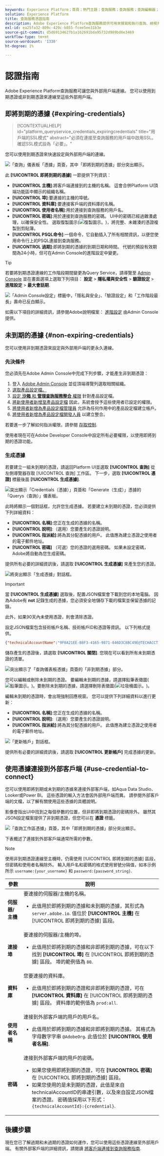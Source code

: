 ```yaml
---
keywords: Experience Platform；首頁；熱門主題；查詢服務；查詢服務；查詢編輯器；查詢編輯器；查詢編輯器；
solution: Experience Platform
title: 查詢服務憑證指南
description: Adobe Experience Platform查詢服務提供可用來撰寫和執行查詢、檢視先前執行的查詢，以及存取由您IMS組織內的使用者儲存的查詢的使用者介面。
exl-id: ea25fa32-809c-429c-b855-fcee5ee31b3e
source-git-commit: d5d69134627b1a162691bda95732d989bd6e3469
workflow-type: tm+mt
source-wordcount: '1330'
ht-degree: 1%

---
```


# 認證指南

Adobe Experience Platform查詢服務可讓您與外部用戶端連線。 您可以使用到期憑證或非到期憑證來連線至這些外部用戶端。

## 即將到期的憑據 {#expiring-credentials}

>[!CONTEXTUALHELP]
>id="platform_queryservice_credentials_expiringcredentials"
>title="用戶端的SSL模式"
>abstract="必須在連接至查詢服務的用戶端中啟用SSL。 確認SSL模式設為「必要」。"

您可以使用到期憑證來快速設定與外部用戶端的連線。

![「查詢」儀表板「憑據」頁簽，其中「即將到期的憑據」部分突出顯示。](../images/ui/credentials/expiring-credentials.png)

此 **[!UICONTROL 即將到期的憑據]** 一節提供下列資訊：

- **[!UICONTROL 主機]**:將客戶端連接到的主機的名稱。 這會合併Platform UI頂端功能區中顯示的組織名稱。
- **[!UICONTROL 埠]**:要連接的主機的埠號。
- **[!UICONTROL 資料庫]**:要連接客戶端的資料庫的名稱。
- **[!UICONTROL 使用者名稱]**:用於連接到查詢服務的用戶名。
- **[!UICONTROL 密碼]**:用於連接到查詢服務的密碼。 UI中的密碼已經過雜湊處理，以確保安全性。 選取復製圖示(![復製圖示。](../images/ui/credentials/copy-icon.png))，將完整、未雜湊的憑證複製到剪貼簿。
- **[!UICONTROL PSQL命令]**:一個命令，它自動插入了所有相關資訊，以便您使用命令行上的PSQL連接到查詢服務。
- **[!UICONTROL 過期]**:即將到期的憑據的到期日期和時間。 代號的預設有效期間為24小時，但可在Admin Console的進階設定中變更。

>[!TIP]
>
>若要將到期憑證連線的工作階段期間變更為Query Service，請導覽至 [Admin Console](https://adminconsole.adobe.com/) 並在畫面選項上選取下列項目： **設定** > **隱私權與安全性** > **驗證設定** > **進階設定** > **最大會話期**.
>
>![「Admin Console設定」標籤中，「隱私與安全」、「驗證設定」和「工作階段最長」壽命已反白顯示。](../images/ui/credentials/max-session-life.png)
>
>如需以下項目的詳細資訊，請參閱Adobe說明檔案： [進階設定](https://helpx.adobe.com/enterprise/using/authentication-settings.html#advanced-settings) 由Admin Console提供。

## 未到期的憑據 {#non-expiring-credentials}

您可以使用非到期憑證來設定與外部用戶端的更永久連線。

### 先決條件

您必須先在Adobe Admin Console中完成下列步驟，才能產生非到期憑證：

1. 登入 [Adobe Admin Console](https://adminconsole.adobe.com/) 並從頂端導覽列選取相關組織。
2. [選取產品設定檔。](../../access-control/ui/browse.md)
3. [設定 **沙箱** 和 **管理查詢服務整合** 權限](../../access-control/ui/permissions.md) 針對產品設定檔。
4. [將新使用者新增至產品設定檔](../../access-control/ui/users.md) 因此，系統會授予這些使用者已設定的權限。
5. [將使用者新增為產品設定檔管理員](https://helpx.adobe.com/enterprise/using/manage-product-profiles.html) 允許為任何作用中的產品設定檔建立帳戶。
6. [將使用者新增為產品設定檔開發人員](https://helpx.adobe.com/enterprise/using/manage-developers.html) 以建立整合。

若要進一步了解如何指派權限，請參閱 [存取控制](../../access-control/home.md).

使用者現在可在Adobe Developer Console中設定所有必要權限，以使用即將到期的憑證功能。

### 生成憑據

若要建立一組未到期的憑證，請返回Platform UI並選取 **[!UICONTROL 查詢]** 從左側導覽器存取 [!UICONTROL 查詢] 工作區。 下一步，選取 **[!UICONTROL 憑證]** 標籤後面 **[!UICONTROL 生成憑據]**.

![突出顯示「Credentials（憑據）」頁簽和「Generate（生成）」憑據的「Querys（查詢）」儀表板。](../images/ui/credentials/generate-credentials.png)

此時將顯示一個對話框，允許您生成憑據。 若要建立未到期的憑證，您必須提供下列詳細資料：

- **[!UICONTROL 名稱]**:您正在生成的憑據的名稱。
- **[!UICONTROL 說明]**:（選用）您要產生的憑證說明。
- **[!UICONTROL 指派給]**:將為其分配憑據的用戶。 此值應為建立憑證之使用者的電子郵件地址。
- **[!UICONTROL 密碼]** （可選）您的憑證的選用密碼。 如果未設定密碼，Adobe將自動為您生成密碼。

提供所有必要的詳細資訊後，請選取 **[!UICONTROL 生成憑據]** 來產生您的憑證。

![將突出顯示「生成憑據」對話框。](../images/ui/credentials/create-account.png)

>[!IMPORTANT]
>
>當 **[!UICONTROL 生成憑據]** 選取後，配置JSON檔案會下載到您的本地電腦。 因為Adobe有 **not** 記錄生成的憑據，您必須安全地儲存下載的檔案並保留憑據的記錄。
>
>此外，如果90天內未使用憑證，則會清除憑證。

設定JSON檔案包含技術帳戶名稱、技術帳戶ID和憑證等資訊。 以下列格式提供。

```json
{"technicalAccountName":"9F0A21EE-B8F3-4165-9871-846D3C8BC49E@TECHACCT.ADOBE.COM","credential":"3d184fa9e0b94f33a7781905c05203ee","technicalAccountId":"4F2611B8613AA3670A495E55"}
```

儲存產生的憑證後，請選取 **[!UICONTROL 關閉]**. 您現在可以看到所有未到期憑證的清單。

![突出顯示了「查詢儀表板憑據」頁簽的「非到期憑據」部分。](../images/ui/credentials/list-credentials.png)

您可以編輯或刪除未到期的憑證。 要編輯未到期的憑據，請選擇鉛筆表徵圖(![鉛筆圖示。](../images/ui/credentials/edit-icon.png))。要刪除未到期的憑據，請選擇刪除表徵圖(![垃圾桶圖示。](../images/ui/credentials/delete-icon.png))。

編輯未到期的憑證時，會出現強制回應視窗。 您可以提供下列詳細資料以進行更新：

- **[!UICONTROL 名稱]**:您正在生成的憑據的名稱。
- **[!UICONTROL 說明]**:（選用）您要產生的憑證說明。
- **[!UICONTROL 指派給]**:將為其分配憑據的用戶。 此值應為建立憑證之使用者的電子郵件地址。

![「更新帳戶」對話框。](../images/ui/credentials/update-credentials.png)

提供所有必要的詳細資訊後，請選取 **[!UICONTROL 更新帳戶]** 完成憑據的更新。

## 使用憑據連接到外部客戶端 {#use-credential-to-connect}

您可以使用即將到期或未到期的憑據來連接外部客戶端，如Aqua Data Studio、Looker或Power BI。 這些憑證的輸入方法會因外部用戶端而異。 請參閱外部客戶端的文檔，以了解有關使用這些憑據的具體說明。

影像會指出UI中找到之每個參數的位置，但非即將到期憑證的密碼除外。 雖然其JSON設定檔案提供了非到期憑證，但您可以在 **憑證** 標籤。

![「查詢工作區憑據」頁簽，其中「即將到期的憑據」部分突出顯示。](../images/ui/credentials/expiring-credentials.png)

下表概述了連接到外部客戶端通常所需的參數。

>[!NOTE]
>
>使用非到期憑證連線至主機時，仍需使用 [!UICONTROL 即將到期的憑據] 區段，但密碼和使用者名稱除外。
>輸入用戶名和密碼的格式使用冒號分隔值，如本示例所示 `username:{your_username}` 和 `password:{password_string}`.

| 參數 | 說明 |
|---|---|
| **伺服器/主機** | 要連接的伺服器/主機的名稱。 <ul><li>此值用於即將到期的憑據和未到期的憑據，其形式為 `server.adobe.io`. 值位於 **[!UICONTROL 主機]** 在 [!UICONTROL 即將到期的憑據] 區段。</ul></li> |
| **連接埠** | 要連接的伺服器/主機的埠。 <ul><li>此值用於即將到期的憑據和非即將到期的憑據，可在以下找到 **[!UICONTROL 埠]** 在 [!UICONTROL 即將到期的憑據] 區段。 埠的範例值為 `80`.</ul></li> |
| **資料庫** | 您要連接的資料庫。 <ul><li>此值用於即將到期的憑證和非即將到期的憑證，可在 **[!UICONTROL 資料庫]** 在 [!UICONTROL 即將到期的憑據] 區段。 資料庫的範例值為 `prod:all`.</ul></li> |
| **使用者名稱** | 連接到外部客戶端的用戶的用戶名。 <ul><li>此值用於即將到期的憑據和非即將到期的憑據。 其格式為字母數字字串 `@AdobeOrg`. 此值位於 **[!UICONTROL 使用者名稱]**.</li></ul> |
| **密碼** | 連接到外部客戶端的用戶的密碼。 <ul><li>如果您使用即將到期的憑證，可在 **[!UICONTROL 密碼]** 在 [!UICONTROL 即將到期的憑據] 區段。</li><li>如果您使用的是未到期的憑證，此值是來自technicalAccountID的串連引數，以及來自設定JSON檔案的憑證。 密碼值採用以下形式： `{technicalAccountId}:{credential}`.</li></ul> |

## 後續步驟

現在您已了解過期和未過期的憑證如何運作，您可以使用這些憑證連線至外部用戶端。 有關外部客戶端的詳細資訊，請閱讀 [將客戶端連接到查詢服務指南](../clients/overview.md).
